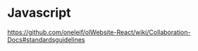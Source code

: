 # Javascript

https://github.com/oneleif/olWebsite-React/wiki/Collaboration-Docs#standardsguidelines
